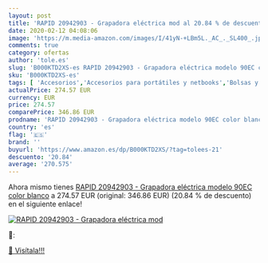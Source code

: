 ```yaml
---
layout: post
title: 'RAPID 20942903 - Grapadora eléctrica mod al 20.84 % de descuento'
date: 2020-02-12 04:08:06
image: 'https://m.media-amazon.com/images/I/41yN-+LBm5L._AC_._SL400_.jpg'
comments: true
category: ofertas
author: 'tole.es'
slug: 'B000KTD2XS-es RAPID 20942903 - Grapadora eléctrica modelo 90EC color blanco'
sku: 'B000KTD2XS-es'
tags: [ 'Accesorios','Accesorios para portátiles y netbooks','Bolsas y fundas para portátiles y netbooks','Informática','Juegos y Accesorios para PC','Mochilas para portátiles y netbooks','Videojuegos','grapadora', ]
actualPrice: 274.57 EUR
currency: EUR
price: 274.57
comparePrice: 346.86 EUR
prodname: 'RAPID 20942903 - Grapadora eléctrica modelo 90EC color blanco'
country: 'es'
flag: '🇪🇸'
brand: ''
buyurl: 'https://www.amazon.es/dp/B000KTD2XS/?tag=tolees-21'
descuento: '20.84'
average: '270.575'
---
```


Ahora mismo tienes [RAPID 20942903 - Grapadora eléctrica modelo 90EC color blanco](https://www.amazon.es/dp/B000KTD2XS/?tag=tolees-21) a 274.57 EUR (original: 346.86 EUR) (20.84 %  de descuento) en el siguiente enlace!

[![RAPID 20942903 - Grapadora eléctrica mod](https://m.media-amazon.com/images/I/41yN-+LBm5L._AC_._SL400_.jpg)](https://www.amazon.es/dp/B000KTD2XS/?tag=tolees-21)

🔎:


[🛒 Visítala!!!](https://www.amazon.es/dp/B000KTD2XS/?tag=tolees-21)
